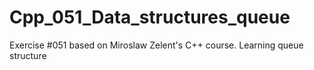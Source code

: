 # Cpp_051_Data_structures_queue
Exercise #051 based on Miroslaw Zelent's C++ course.
Learning queue structure
